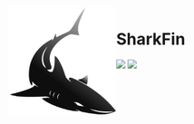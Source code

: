 <img align="left" width="190" height="190" src="logo/logo.png">

# SharkFin
<p align="left">
    <a href="LICENSE" alt="License">
        <img src="https://img.shields.io/badge/License-MIT-brightgreen.svg" /></a>
    <a href="http://hits.dwyl.io/digantamisra98/SharkFin" alt="HitCount">
        <img src="http://hits.dwyl.io/digantamisra98/SharkFin.svg" /></a>
</p>
<br>
<br>
<br>

